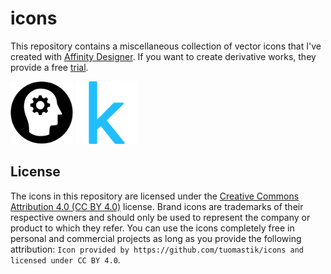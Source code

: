 # icons

This repository contains a miscellaneous collection of vector icons that I've created with [Affinity Designer](https://affinity.serif.com). If you want to create derivative works, they provide a free [trial](https://affinity.serif.com/en-gb/signup/trial/designer/).

<p float="left">
  <img src="/machine_learning/machine_learning_black_512x512.svg" width="100"/>
  <img src="/kaggle_logo/kaggle_logo_blue_512x512.svg" width="100"/>
</p>


## License

The icons in this repository are licensed under the [Creative Commons Attribution 4.0 (CC BY 4.0)](https://creativecommons.org/licenses/by/4.0/) license. Brand icons are trademarks of their respective owners and should only be used to represent the company or product to which they refer. You can use the icons completely free in personal and commercial projects as long as you provide the following attribution: `Icon provided by https://github.com/tuomastik/icons and licensed under CC BY 4.0`.
